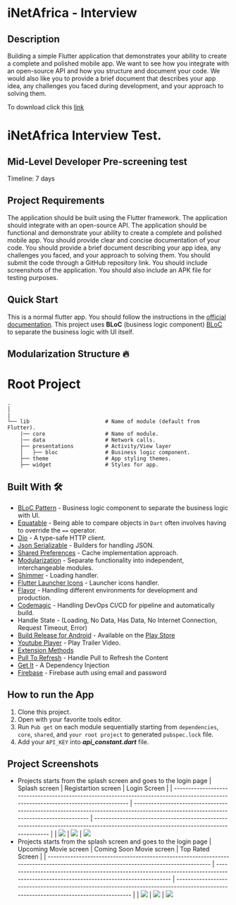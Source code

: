 # iNetAfrica - Interview

## Description

Building a simple Flutter application that demonstrates your ability to create a complete and
polished mobile app. We want to see how you integrate with an open-source API and how you structure
and document your code. We would also like you to provide a brief document that describes your app
idea, any challenges you faced during development, and your approach to solving them.

To download click this [link](https://drive.google.com/file/d/16xIAX2m4Sx9XiyBmqfBMB0ZLJS9nG263/view?usp=sharing)

# iNetAfrica Interview Test.

## Mid-Level Developer Pre-screening test

Timeline: 7 days

## Project Requirements
The application should be built using the Flutter framework.
The application should integrate with an open-source API.
The application should be functional and demonstrate your ability to create a complete and polished mobile app.
You should provide clear and concise documentation of your code.
You should provide a brief document describing your app idea, any challenges you faced, and your approach to solving them.
You should submit the code through a GitHub repository link.
You should include screenshots of the application.
You should also include an APK file for testing purposes.

## Quick Start
This is a normal flutter app. You should follow the instructions in the [official documentation](https://flutter.io/docs/get-started/install).
This project uses **BLoC** (business logic component) [BLoC](https://medium.com/flutter-community/flutter-bloc-for-beginners-839e22adb9f5) to separate the business logic with UI itself.

## Modularization Structure 🔥
# Root Project
    .
    │   
    |
    └── lib                        # Name of module (default from Flutter).
        |── core                   # Name of module.
        |── data                   # Network calls.
        ├── presentations          # Activity/View layer
        │   ├── bloc               # Business logic component.
        ├── theme                  # App styling themes.
        ├── widget                 # Styles for app.

## Built With 🛠
* [BLoC Pattern](https://bloclibrary.dev/) - Business logic component to separate the business logic with UI.
* [Equatable](https://pub.dev/packages/equatable) - Being able to compare objects in `Dart` often involves having to override the `==` operator.
* [Dio](https://github.com/flutterchina/dio/) - A type-safe HTTP client.
* [Json Serializable](https://pub.dev/packages/json_serializable) - Builders for handling JSON.
* [Shared Preferences](https://pub.dev/packages/shared_preferences) - Cache implementation approach.
* [Modularization](https://medium.com/flutter-community/mastering-flutter-modularization-in-several-ways-f5bced19101a) - Separate functionality into independent, interchangeable modules.
* [Shimmer](https://pub.dev/packages/shimmer) - Loading handler.
* [Flutter Launcher Icons](https://pub.dev/packages/flutter_launcher_icons) - Launcher icons handler.
* [Flavor](https://medium.com/@animeshjain/build-flavors-in-flutter-android-and-ios-with-different-firebase-projects-per-flavor-27c5c5dac10b) - Handling different environments for development and production.
* [Codemagic](https://blog.codemagic.io/environments-in-flutter-with-codemagic-cicd/) - Handling DevOps CI/CD for pipeline and automatically build.
* Handle State - (Loading, No Data, Has Data, No Internet Connection, Request Timeout, Error)
* [Build Release for Android](https://flutter.dev/docs/deployment/android) - Available on the [Play Store](https://play.google.com/store/apps/details?id=id.rifafauzi.movie)
* [Youtube Player](https://pub.dev/packages/youtube_player_flutter) - Play Trailer Video.
* [Extension Methods](https://dart.dev/guides/language/extension-methods)
* [Pull To Refresh](https://pub.dev/packages/liquid_pull_to_refresh) - Handle Pull to Refresh the Content
* [Get It](https://pub.dev/packages/get_it) - A Dependency Injection
* [Firebase](https://firebase.google.com) - Firebase auth using email and password

## How to run the App
1. Clone this project.
2. Open with your favorite tools editor.
3. Run `Pub get` on each module sequentially starting from `dependencies`, `core`, `shared`, and `your root project` to generated `pubspec.lock` file.
4. Add your `API_KEY` into ***api_constant.dart*** file. 

## Project Screenshots
- Projects starts from the splash screen and goes to the login page
  | Splash screen                                                                                                                       | Registartion screen                                                                                                                         |    Login Screen                                                                                                                 |
  | ------------------------------------------------------------------------------------------------------------------------------------ | ------------------------------------------------------------------------------------------------------------------------------------ | ------------------------------------------------------------------------------------------------------------------------------------ |
  | <img src="screenshots/splash.jpg"/> | <img src="screenshots/register.jpg"/> | <img src="screenshots/login.jpg"/>
- Projects starts from the splash screen and goes to the login page
    | Upcoming Movie screen                                                                                                                       | Coming Soon Movie screen                                                                                                                         |    Top Rated Screen                                                                                                                 |
    | ------------------------------------------------------------------------------------------------------------------------------------ | ------------------------------------------------------------------------------------------------------------------------------------ | ------------------------------------------------------------------------------------------------------------------------------------ |
    | <img src="screenshots/popula.jpg"/> | <img src="screenshots/Coming.jpg"/> | <img src="screenshots/toprated.jpg"/>







